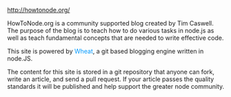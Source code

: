 http://howtonode.org/

HowToNode.org is a community supported blog created by Tim Caswell. The purpose of the blog is to teach how to do various tasks in node.js as well as teach fundamental concepts that are needed to write effective code.

This site is powered by <font color="#0099ff">Wheat</font>, a git based blogging engine written in node.JS.

The content for this site is stored in a git repository that anyone can fork, write an article, and send a pull request. If your article passes the quality standards it will be published and help support the greater node community.

